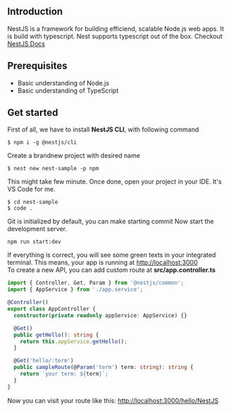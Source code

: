 ## Introduction
NestJS is a framework for building efficiend, scalable Node.js web apps. It is build with typescript. Nest supports typescript out of the box.
Checkout [NestJS Docs](https://nestjs.com/)
## Prerequisites
- Basic understanding of Node.js 
- Basic understanding of TypeScript
## Get started
First of all, we have to install **NestJS CLI**, with following command
```sh:no-line-numbers
$ npm i -g @nestjs/cli
```
Create a brandnew project with desired name
```sh:no-line-numbers
$ nest new nest-sample -p npm
```
This might take few minute.
Once done, open your project in your IDE. It's VS Code for me.
```sh:no-line-numbers
$ cd nest-sample
$ code .
```
Git is initialized by default, you can make starting commit
Now start the development server.
``` sh:no-line-numbers
npm run start:dev
```
If everything is correct, you will see some green texts in your integrated terminal. This means, your app is running at [http://localhost:3000](http://localhost:3000)<br>
To create a new API, you can add custom route at **src/app.controller.ts** 
```ts
import { Controller, Get, Param } from '@nestjs/common';
import { AppService } from './app.service';

@Controller()
export class AppController {
  constructor(private readonly appService: AppService) {}

  @Get()
  public getHello(): string {
    return this.appService.getHello();
  }

  @Get('hello/:term')
  public sampleRoute(@Param('term') term: string): string {
    return `your term: ${term}`;
  }
}
```
Now you can visit your route like this: [http://localhost:3000/hello/NestJS](http://localhost:3000/hello/NestJS)